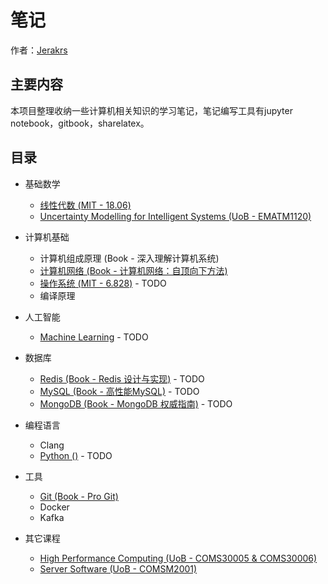 # 笔记

作者：[Jerakrs](http://jerakrs.com/)


## 主要内容

本项目整理收纳一些计算机相关知识的学习笔记，笔记编写工具有jupyter notebook，gitbook，sharelatex。


## 目录

* 基础数学
	* [线性代数 (MIT - 18.06)](https://github.com/JeraKrs/Notes/blob/master/Linear%20Algebra/README.md)
	* [Uncertainty Modelling for Intelligent Systems (UoB - EMATM1120)](https://github.com/JeraKrs/Notes/blob/master/Uncertainty%20Modelling%20for%20Intelligent%20Systems/README.md)

* 计算机基础
	* 计算机组成原理 (Book - 深入理解计算机系统)
	* [计算机网络 (Book - 计算机网络：自顶向下方法)](https://jerakrs.gitbooks.io/computer_networks/content/)
	* [操作系统 (MIT - 6.828)]() - TODO
	* 编译原理

* 人工智能
	* [Machine Learning]() - TODO

*  数据库
	* [Redis (Book - Redis 设计与实现)]() - TODO
	* [MySQL (Book - 高性能MySQL)]() - TODO
	* [MongoDB (Book - MongoDB 权威指南)]() - TODO

*  编程语言
	* Clang
	* [Python ()]() - TODO

*  工具
	* [Git (Book - Pro Git)](https://jerakrs.gitbooks.io/git/content/)
	* Docker
	* Kafka

* 其它课程
	* [High Performance Computing (UoB - COMS30005 & COMS30006)](https://github.com/JeraKrs/Notes/blob/master/High%20Performance%20Computing/README.md)
	* [Server Software (UoB - COMSM2001)](https://github.com/JeraKrs/notes/blob/master/Server%20Software/README.md)
